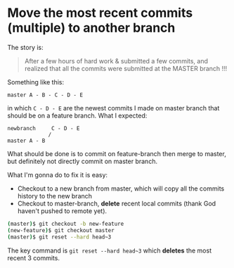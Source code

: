 # Move the most recent commits (multiple) to another branch

The story is:
> After a few hours of hard work & submitted a few commits, and realized that all the commits were submitted at the MASTER branch !!!

Something like this:
```
master A - B - C - D - E
```
in which `C - D - E` are the newest commits I made on master branch that should be on a feature branch.
What I expected:
```
newbranch     C - D - E
             /
master A - B 
```

What should be done is to commit on feature-branch then merge to master, but definitely not directly commit on master branch.

What I'm gonna do to fix it is easy:
- Checkout to a new branch from master, which will copy all the commits history to the new branch
- Checkout to master-branch, **delete** recent local commits (thank God haven't pushed to remote yet).

```sh
(master)$ git checkout -b new-feature
(new-feature)$ git checkout master
(master)$ git reset --hard head~3
```

The key command is `git reset --hard head~3` which **deletes** the most recent 3 commits.
